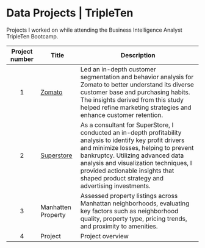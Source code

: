 # Data Projects | TripleTen
Projects I worked on while attending the Business Intelligence Analyst TripleTen Bootcamp.

| Project number | Title | Description |
| :-----------: | ----------- |----------- |
| 1 | [Zomato](https://github.com/StevenADiMascio/Data_projects_TripleTen/blob/f7827d32f67c6ab3227d0cbb01777275ece6622e/Zomato%20/readme.MD) | Led an in-depth customer segmentation and behavior analysis for Zomato to better understand its diverse customer base and purchasing habits. The insights derived from this study helped refine marketing strategies and enhance customer retention. |
| 2 | [Superstore](https://github.com/zarina-perez/TripleTen_projects/tree/main/02-EDA_project) | As a consultant for SuperStore, I conducted an in-depth profitability analysis to identify key profit drivers and minimize losses, helping to prevent bankruptcy. Utilizing advanced data analysis and visualization techniques, I provided actionable insights that shaped product strategy and advertising investments. |
| 3 | Manhatten Property | Assessed property listings across Manhattan neighborhoods, evaluating key factors such as neighborhood quality, property type, pricing trends, and proximity to amenities. |
| 4 | Project | Project overview |
